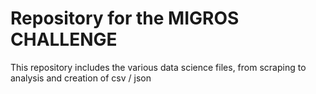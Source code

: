 # Repository for the MIGROS CHALLENGE

This repository includes the various data science files, from scraping to analysis and creation of csv / json
